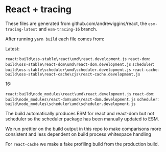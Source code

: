 # React + tracing

These files are generated from github.com/andrewiggins/react, the `esm-tracing-latest` and `esm-tracing-16` branch.

After running `yarn build` each file comes from:

Latest:

`react`: `build\oss-stable\react\umd\react.development.js`
`react-dom`: `build\oss-stable\react-dom\umd\react-dom.development.js`
`scheduler`: `build\oss-stable\scheduler\umd\scheduler.development.js`
`react-cache`: `build\oss-stable\react-cache\cjs\react-cache.development.js`

16:

`react`: `build\node_modules\react\umd\react.development.js`
`react-dom`: `build\node_modules\react-dom\umd\react-dom.development.js`
`scheduler`: `build\node_modules\scheduler\umd\scheduler.development.js`

The build automatically produces ESM for react and react-dom but not scheduler
so the scheduler package has been manually updated to ESM.

We run prettier on the build output in this repo to make comparisons more
consistent and less dependent on build process whitespace handling

For `react-cache` we make a fake profiling build from the production build.
